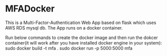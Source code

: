 # MFADocker

This is a Multi-Factor-Authentication Web App based on flask which uses AWS RDS mysql db. 
The App runs on a docker container. 

Run below commands to create the docker image and then run the dokcer container(it will work after you have installed docker engine in your system): 
sudo docker build -t mfa .
sudo docker run -p 5000:5000 mfa
